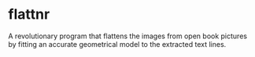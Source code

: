 flattnr
=======

A revolutionary program that flattens the images from open book pictures by fitting an accurate geometrical model to the extracted text lines.
